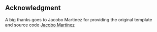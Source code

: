 ## Acknowledgment

A big thanks goes to Jacobo Martinez for providing the original template and source code [Jacobo Martinez](https://github.com/cobidev)
